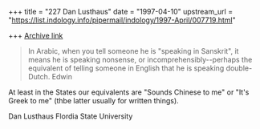 +++
title = "227 Dan Lusthaus"
date = "1997-04-10"
upstream_url = "https://list.indology.info/pipermail/indology/1997-April/007719.html"

+++
[Archive link](https://list.indology.info/pipermail/indology/1997-April/007719.html)

>In Arabic, when you tell someone he is "speaking in Sanskrit", it means
>he is speaking nonsense, or incomprehensibly--perhaps the
>equivalent of telling someone in English that he is speaking double-Dutch.
>Edwin

At least in the States our equivalents are "Sounds Chinese to me" or "It's
Greek to me" (thbe latter usually for written things).

Dan Lusthaus
Flordia State University






